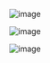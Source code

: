 ![image](https://user-images.githubusercontent.com/41470575/210208435-9349d102-30bc-4dc8-948d-5acc77c195cf.png)

![image](https://user-images.githubusercontent.com/41470575/210208481-041b4562-8369-41ae-be28-67682bf19d7d.png)


![image](https://user-images.githubusercontent.com/41470575/210210118-1b0c6e34-632f-44b2-9841-6c8717d9c3e7.png)
